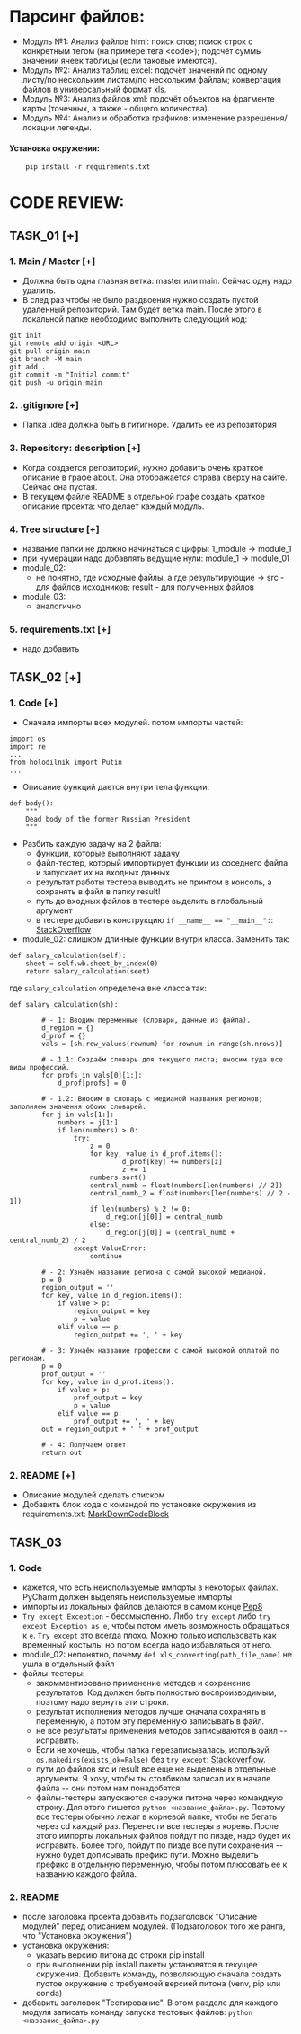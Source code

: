 # Парсинг файлов:
- Модуль №1: Анализ файлов html: поиск слов; поиск строк с конкретным тегом (на примере тега \<code\>); подсчёт суммы значений ячеек таблицы (если таковые имеются).
- Модуль №2: Анализ таблиц excel: подсчёт значений по одному листу/по нескольким листам/по нескольким файлам; конвертация файлов в универсальный формат xls.
- Модуль №3: Анализ файлов xml: подсчёт объектов на фрагменте карты (точечных, а также - общего количества).
- Модуль №4: Анализ и обработка графиков: изменение разрешения/локации легенды.


#### Установка окружения:
```commandline
	pip install -r requirements.txt
```


# CODE REVIEW:

## TASK_01	[+]

### 1. Main / Master [+]
- Должна быть одна главная ветка: master или main. Сейчас одну надо удалить. 
- В след раз чтобы не было раздвоения нужно создать пустой удаленный репозиторий. Там будет ветка main. После этого в локальной папке необходимо выполнить следующий код:

```
git init
git remote add origin <URL>
git pull origin main
git branch -M main
git add .
git commit -m "Initial commit"
git push -u origin main

```

### 2. .gitignore [+]
- Папка .idea должна быть в гитигноре. Удалить ее из репозитория


### 3. Repository: description [+]
- Когда создается репозиторий, нужно добавить очень краткое описание в графе about. Она отображается справа сверху на сайте. Сейчас она пустая.
- В текущем файле README в отдельной графе создать краткое описание проекта: что делает каждый модуль. 


### 4. Tree structure [+]
- название папки не должно начинаться с цифры: 1_module -> module_1
- при нумерации надо добавлять ведущие нули: module_1 -> module_01
- module_02:
	- не понятно, где исходные файлы, а где результирующие -> src - для файлов исходников; result - для полученных файлов 
- module_03:
	- аналогично


### 5. requirements.txt [+]
- надо добавить 


## TASK_02 [+]

### 1. Code	[+]
- Сначала импорты всех модулей. потом импорты частей:
```
import os
import re
...
from holodilnik import Putin
...
```

- Описание функций дается внутри тела функции:
```
def body():
	"""
	Dead body of the former Russian President
	"""
```
- Разбить каждую задачу на 2 файла:
	- функции, которые выполняют задачу
	- файл-тестер, который импортирует функции из соседнего файла и запускает их на входных данных
	- результат работы тестера выводить не принтом в консоль, а сохранять в файл в папку result!
	- путь до входных файлов в тестере выделить в глобальный аргумент
	- в тестере добавить конструкцию `if __name__ == "__main__":`: [StackOverflow](https://stackoverflow.com/questions/419163/what-does-if-name-main-do)
- module_02: слишком длинные функции внутри класса. Заменить так:
```
def salary_calculation(self):
	sheet = self.wb.sheet_by_index(0)
	return salary_calculation(seet)
```
где `salary_calculation` определена вне класса так:
```
def salary_calculation(sh):

        # - 1: Вводим переменные (словари, данные из файла).
        d_region = {}
        d_prof = {}
        vals = [sh.row_values(rownum) for rownum in range(sh.nrows)]

        # - 1.1: Создаём словарь для текущего листа; вносим туда все виды профессий.
        for profs in vals[0][1:]:
            d_prof[profs] = 0

        # - 1.2: Вносим в словарь с медианой названия регионов; заполняем значения обоих словарей.
        for j in vals[1:]:
            numbers = j[1:]
            if len(numbers) > 0:
                try:
                    z = 0
                    for key, value in d_prof.items():
                            d_prof[key] += numbers[z]
                            z += 1
                    numbers.sort()
                    central_numb = float(numbers[len(numbers) // 2])
                    central_numb_2 = float(numbers[len(numbers) // 2 - 1])
                    if len(numbers) % 2 != 0:
                        d_region[j[0]] = central_numb
                    else:
                        d_region[j[0]] = (central_numb + central_numb_2) / 2
                except ValueError:
                    continue

        # - 2: Узнаём название региона с самой высокой медианой.
        p = 0
        region_output = ''
        for key, value in d_region.items():
            if value > p:
                region_output = key
                p = value
            elif value == p:
                region_output += ', ' + key

        # - 3: Узнаём название профессии с самой высокой оплатой по регионам.
        p = 0
        prof_output = ''
        for key, value in d_prof.items():
            if value > p:
                prof_output = key
                p = value
            elif value == p:
                prof_output += ', ' + key
        out = region_output + ' ' + prof_output

        # - 4: Получаем ответ.
        return out
```


### 2. README [+]
- Описание модулей сделать списком
- Добавить блок кода с командой по установке окружения из requirements.txt: [MarkDownCodeBlock](https://github.com/adam-p/markdown-here/wiki/Markdown-Cheatsheet#code-and-syntax-highlighting)



## TASK_03

### 1. Code

- кажется, что есть неиспользуемые импорты в некоторых файлах. PyCharm должен выделять неиспользуемые импорты
- импорты из локальных файлов делаются в самом конце [Pep8](https://pythonworld.ru/osnovy/pep-8-rukovodstvo-po-napisaniyu-koda-na-python.html#section-8)
- `Try except Exception` - бессмысленно. Либо `try except` либо `try except Exception as e`, чтобы потом иметь возможность обращаться к `e`. `Try except` это всегда плохо. Можно только использовать как временный костыль, но потом всегда надо избавляться от него.
- module_02: непонятно, почему `def xls_converting(path_file_name)` не ушла в отдельный файл
- файлы-тестеры:
	- закомментировано применение методов и сохранение результатов. Код должен быть полностью воспроизводимым, поэтому надо вернуть эти строки.
	- результат исполнения методов лучше сначала сохранять в переменную, а потом эту переменную записывать в файл.
	- не все результаты применения методов записываются в файл -- исправить.
	- Если не хочешь, чтобы папка перезаписывалась, используй `os.makedirs(exists_ok=False)` без `try except`: [Stackoverflow](https://stackoverflow.com/questions/13819496/what-is-the-difference-between-makedirs-and-mkdir-of-os).
	- пути до файлов src и result все еще не выделены в отдельные аргументы. Я хочу, чтобы ты столбиком записал их в начале файла -- они потом нам понадобятся.
	- файлы-тестеры запускаются снаружи питона через командную строку. Для этого пишется `python <название_файла>.py`. Поэтому все тестеры обычно лежат в корневой папке, чтобы не бегать через cd каждый раз. Перенести все тестеры в корень. После этого импорты локальных файлов пойдут по пизде, надо будет их исправить. Более того, пойдут по пизде все пути сохранения -- нужно будет дописывать префикс пути. Можно выделить префикс в отдельную переменную, чтобы потом плюсовать ее к названию каждого файла.


### 2. README
- после заголовка проекта добавить подзаголовок "Описание модулей" перед описанием модулей. (Подзаголовок того же ранга, что "Установка окружения") 
- установка окружения:
	- указать версию питона до строки pip install
	- при выполнении pip install пакеты установятся в текущее окружения. Добавить команду, позволяющую сначала создать пустое окружение с требуемоей версией питона (venv, pip или conda)
- добавить заголовок "Тестирование". В этом разделе для каждого модуля записать команду запуска тестовых файлов: `python <название_файла>.py`


